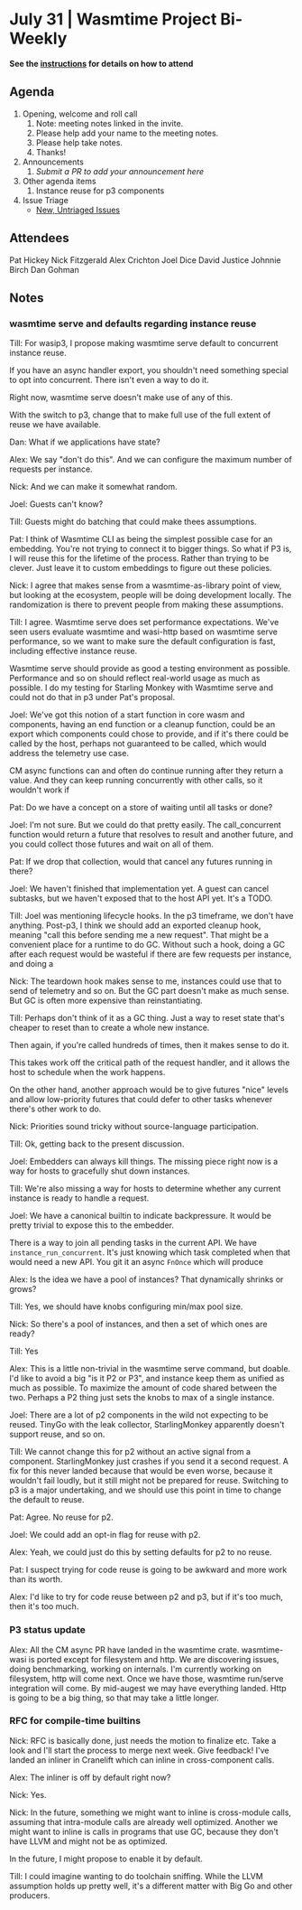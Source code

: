 # July 31 | Wasmtime Project Bi-Weekly

**See the [instructions](../README.md) for details on how to attend**

## Agenda

1. Opening, welcome and roll call
   1. Note: meeting notes linked in the invite.
   1. Please help add your name to the meeting notes.
   1. Please help take notes.
   1. Thanks!
1. Announcements
   1. _Submit a PR to add your announcement here_
1. Other agenda items
   1. Instance reuse for p3 components
1. Issue Triage
   * [New, Untriaged Issues](https://github.com/bytecodealliance/wasmtime/issues?q=is%3Aopen+comments%3A%3C2+created%3A%3E%3D2024-12-19)

## Attendees

Pat Hickey
Nick Fitzgerald
Alex Crichton
Joel Dice
David Justice
Johnnie Birch
Dan Gohman

## Notes

### wasmtime serve and defaults regarding instance reuse

Till: For wasip3, I propose making wasmtime serve default to concurrent instance reuse.

If you have an async handler export, you shouldn't need something special to opt into
concurrent. There isn't even a way to do it.

Right now, wasmtime serve doesn't make use of any of this.

With the switch to p3, change that to make full use of the full extent of reuse we have available.

Dan: What if we applications have state?

Alex: We say "don't do this". And we can configure the maximum number of requests per instance.

Nick: And we can make it somewhat random.

Joel: Guests can't know?

Till: Guests might do batching that could make thees assumptions.

Pat: I think of Wasmtime CLI as being the simplest possible case for an embedding. You're
not trying to connect it to bigger things. So what if P3 is, I will reuse this for the
lifetime of the process. Rather than trying to be clever. Just leave it to custom embeddings
to figure out these policies.

Nick: I agree that makes sense from a wasmtime-as-library point of view, but looking at the
ecosystem, people will be doing development locally. The randomization is there to prevent
people from making these assumptions.

Till: I agree. Wasmtime serve does set performance expectations. We've seen users evaluate
wasmtime and wasi-http based on wasmtime serve performance, so we want to make sure the
default configuration is fast, including effective instance reuse.

Wasmtime serve should provide as good a testing environment as possible. Performance and
so on should reflect real-world usage as much as possible. I do my testing for Starling Monkey
with Wasmtime serve and could not do that in p3 under Pat's proposal.

Joel: We've got this notion of a start function in core wasm and components, having an end
function or a cleanup function, could be an export which components could chose to provide,
and if it's there could be called by the host, perhaps not guaranteed to be called, which
would address the telemetry use case.

CM async functions can and often do continue running after they return a value. And they can
keep running concurrently with other calls, so it wouldn't work if

Pat: Do we have a concept on a store of waiting until all tasks or done?

Joel: I'm not sure. But we could do that pretty easily. The call_concurrent function would
return a future that resolves to result and another future, and you could collect those
futures and wait on all of them.

Pat: If we drop that collection, would that cancel any futures running in there?

Joel: We haven't finished that implementation yet. A guest can cancel subtasks, but we
haven't exposed that to the host API yet. It's a TODO.

Till: Joel was mentioning lifecycle hooks. In the p3 timeframe, we don't have anything. Post-p3,
I think we should add an exported cleanup hook, meaning "call this before sending me a new
request". That might be a convenient place for a runtime to do GC. Without such a hook, doing a
GC after each request would be wasteful if there are few requests per instance, and doing a

Nick: The teardown hook makes sense to me, instances could use that to send of telemetry and
so on. But the GC part doesn't make as much sense. But GC is often more expensive than
reinstantiating.

Till: Perhaps don't think of it as a GC thing. Just a way to reset state that's cheaper to
reset than to create a whole new instance.

Then again, if you're called hundreds of times, then it makes sense to do it.

This takes work off the critical path of the request handler, and it allows the host to schedule
when the work happens.

On the other hand, another approach would be to give futures "nice" levels and allow low-priority
futures that could defer to other tasks whenever there's other work to do.

Nick: Priorities sound tricky without source-language participation.

Till: Ok, getting back to the present discussion.

Joel: Embedders can always kill things. The missing piece right now is a way for hosts to
gracefully shut down instances.

Till: We're also missing a way for hosts to determine whether any current instance is
ready to handle a request.

Joel: We have a canonical builtin to indicate backpressure. It would be pretty trivial to expose
this to the embedder.

There is a way to join all pending tasks in the current API. We have `instance_run_concurrent`.
It's just knowing which task completed when that would need a new API. You git it an async
`FnOnce` which will produce

Alex: Is the idea we have a pool of instances? That dynamically shrinks or grows?

Till: Yes, we should have knobs configuring min/max pool size.

Nick: So there's a pool of instances, and then a set of which ones are ready?

Till: Yes

Alex: This is a little non-trivial in the wasmtime serve command, but doable.
I'd like to avoid a big "is it P2 or P3", and instance keep them as unified as much
as possible. To maximize the amount of code shared between the two. Perhaps a P2 thing
just sets the knobs to max of a single instance.

Joel: There are a lot of p2 components in the wild not expecting to be reused. TinyGo with the
leak collector, StarlingMonkey apparently doesn't support reuse, and so on.

Till: We cannot change this for p2 without an active signal from a component. StarlingMonkey
just crashes if you send it a second request. A fix for this never landed because that would
be even worse, because it wouldn't fail loudly, but it still might not be prepared for reuse.
Switching to p3 is a major undertaking, and we should use this point in time to change the
default to reuse.

Pat: Agree. No reuse for p2.

Joel: We could add an opt-in flag for reuse with p2.

Alex: Yeah, we could just do this by setting defaults for p2 to no reuse.

Pat: I suspect trying for code reuse is going to be awkward and more work than its worth.

Alex: I'd like to try for code reuse between p2 and p3, but if it's too much, then it's too much.

### P3 status update

Alex: All the CM async PR have landed in the wasmtime crate. wasmtime-wasi is ported except for
filesystem and http. We are discovering issues, doing benchmarking, working on internals. I'm
currently working on filesystem, http will come next. Once we have those, wasmtime run/serve
integration will come. By mid-augest we may have everything landed. Http is going to be a big
thing, so that may take a little longer.

### RFC for compile-time builtins

Nick: RFC is basically done, just needs the motion to finalize etc. Take a look and I'll start the
process to merge next week. Give feedback! I've landed an inliner in Cranelift which can inline in
cross-component calls.

Alex: The inliner is off by default right now?

Nick: Yes.

Nick: In the future, something we might want to inline is cross-module calls, assuming that
intra-module calls are already well optimized. Another we might want to inline is calls in
programs that use GC, because they don't have LLVM and might not be as optimized.

In the future, I might propose to enable it by default.

Till: I could imagine wanting to do toolchain sniffing. While the LLVM assumption holds up
pretty well, it's a different matter with Big Go and other producers.
